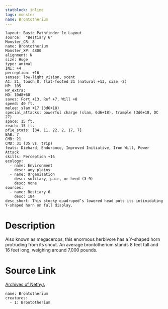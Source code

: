 ```yaml
---
statblock: inline
tags: monster
name: Brontotherium
---
```

```statblock
layout: Basic Pathfinder 1e Layout
source:  "Bestiary 6"
Monster_CR: 8
name: Brontotherium
Monster_XP: 4800
alignment: N
size: Huge
type: animal
INI: +4
perception: +16
senses: low-light vision, scent
AC: 21, touch 8, flat-footed 21 (natural +13, size -2)
HP: 105
HP_extra: 
HD: 10d8+60
saves: Fort +13, Ref +7, Will +8
speed: 40 ft.
melee: slam +17 (3d6+18)
special_attacks: powerful charge (slam, 6d6+18), trample (3d6+18, DC 27)
space: 15 ft.
reach: 15 ft.
pf1e_stats: [34, 11, 22, 2, 17, 7]
BAB: 7
CMB: 21
CMD: 31 (35 vs. trip)
feats: Diehard, Endurance, Improved Initiative, Iron Will, Power Attack
skills: Perception +16
ecology:
  - name: Environment
    desc: any plains
  - name: Organisation
    desc: solitary, pair, or herd (3-9)
    desc: none
sources:
  - name: Bestiary 6
    desc: 184
desc_short: This stocky quadruped’s lowered head puts its intimidating Y-shaped horn on full display.
```
# Description
Also known as megacerops, this enormous herbivore has a Y-shaped horn protruding from its snout. An average brontotherium stands 8 feet tall and 16 feet long, weighing around 7,000 pounds.
# Source Link
[Archives of Nethys](https://aonprd.com/MonsterDisplay.aspx?ItemName=Brontotherium)
```encounter-table
name: Brontotherium
creatures:
  - 1: Brontotherium
```
